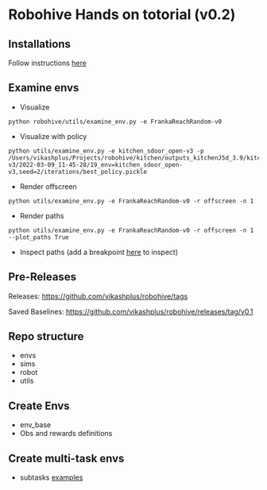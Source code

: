 # Robohive Hands on totorial (v0.2)

## Installations
Follow instructions [here](https://github.com/vikashplus/robohive/tree/v0.2dev)

## Examine envs

- Visualize
```
python robohive/utils/examine_env.py -e FrankaReachRandom-v0
```
- Visualize with policy

```
python utils/examine_env.py -e kitchen_sdoor_open-v3 -p  /Users/vikashplus/Projects/robohive/kitchen/outputs_kitchenJ5d_3.9/kitchen_sdoor_open-v3/2022-03-09_11-45-28/19_env=kitchen_sdoor_open-v3,seed=2/iterations/best_policy.pickle
```
- Render offscreen
```
python utils/examine_env.py -e FrankaReachRandom-v0 -r offscreen -n 1
```

- Render paths
```
python utils/examine_env.py -e FrankaReachRandom-v0 -r offscreen -n 1 --plot_paths True
```

- Inspect paths (add a breakpoint [here](https://github.com/vikashplus/robohive/blob/v0.2dev/robohive/utils/examine_env.py#L86) to inspect)

## Pre-Releases
Releases: https://github.com/vikashplus/robohive/tags

Saved Baselines: https://github.com/vikashplus/robohive/releases/tag/v0.1

## Repo structure
- envs
- sims
- robot
- utils

## Create Envs
- env_base
- Obs and rewards definitions

## Create multi-task envs
- subtasks [examples](https://github.com/vikashplus/robohive/tree/v0.2dev/robohive/envs/multi_task)


